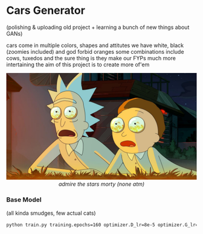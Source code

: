 # Cars Generator

(polishing & uploading old project + learning a bunch of new things about GANs)

cars come in multiple colors, shapes and attitutes
we have white, black (zoomies included) and god forbid oranges
some combinations include cows, tuxedos and 
the sure thing is they make our FYPs much more intertaining
the aim of this project is to create more of'em 

<p align="center">
  <img src="data/download.jpg" width="640"><br>
  <em>admire the stars morty (none atm)</em>
</p>


### Base Model
(all kinda smudges, few actual cats)
```bash
python train.py training.epochs=160 optimizer.D_lr=8e-5 optimizer.G_lr=12e-5
```
